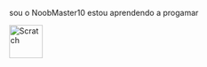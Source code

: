 sou o NoobMaster10
estou aprendendo a progamar 

<div> 
<img aling="center" alt="Scratch" heigth="40" width="60" src="https://img.shields.io/badge/Scratch-4D97FF?style=for-the-badge&logo=Scratch&logoColor=white">
